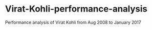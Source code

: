 # Virat-Kohli-performance-analysis
Performance analysis of Virat Kohli from Aug 2008 to January 2017
